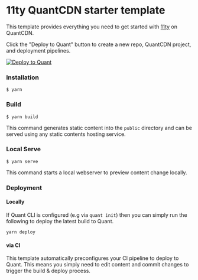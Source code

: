# 11ty QuantCDN starter template

This template provides everything you need to get started with [11ty](https://www.11ty.dev/) on QuantCDN.

Click the "Deploy to Quant" button to create a new repo, QuantCDN project, and deployment pipelines.

[![Deploy to Quant](https://www.quantcdn.io/img/quant-deploy-btn-sml.svg)](https://dashboard.quantcdn.io/deploy/step-one?template=11ty)


### Installation

```
$ yarn
```

### Build

```
$ yarn build
```

This command generates static content into the `public` directory and can be served using any static contents hosting service.


### Local Serve

```
$ yarn serve
```

This command starts a local webserver to preview content change locally.


### Deployment

#### Locally

If Quant CLI is configured (e.g via `quant init`) then you can simply run the following to deploy the latest build to Quant.

```
yarn deploy
```

#### via CI

This template automatically preconfigures your CI pipeline to deploy to Quant. This means you simply need to edit content and commit changes to trigger the build & deploy process.
